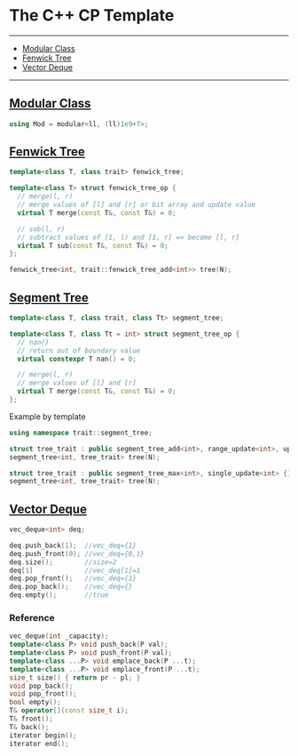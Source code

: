 # The C++ CP Template
---
- [Modular Class](#modular-class)
- [Fenwick Tree](#fenwick-tree)
- [Vector Deque](#vector-deque)
---
## [Modular Class](/cpp/modular.cpp)
```cpp
using Mod = modular<ll, (ll)1e9+7>;
```

## [Fenwick Tree](/cpp/fenwick_tree.cpp)
```cpp
template<class T, class trait> fenwick_tree;

template<class T> struct fenwick_tree_op {
  // merge(l, r)
  // merge values of [l] and [r] or bit array and update value
  virtual T merge(const T&, const T&) = 0;

  // sub(l, r)
  // subtract values of [1, l) and [1, r] => become [l, r]
  virtual T sub(const T&, const T&) = 0;
};

fenwick_tree<int, trait::fenwick_tree_add<int>> tree(N);
```

## [Segment Tree](/cpp/segment_tree.cpp)
```cpp
template<class T, class trait, class Tt> segment_tree;

template<class T, class Tt = int> struct segment_tree_op {
  // nan()
  // return out of boundary value
  virtual constexpr T nan() = 0;

  // merge(l, r)
  // merge values of [l] and [r]
  virtual T merge(const T&, const T&) = 0;
};
```

Example by template
```cpp
using namespace trait::segment_tree;

struct tree_trait : public segment_tree_add<int>, range_update<int>, update_by_set<int>, update_by_single<int> {};
segment_tree<int, tree_trait> tree(N);

struct tree_trait : public segment_tree_max<int>, single_update<int> {};
segment_tree<int, tree_trait> tree(N);
```

## [Vector Deque](/cpp/vec_deque.cpp)
```cpp
vec_deque<int> deq;

deq.push_back(1);  //vec_deq={1}
deq.push_front(0); //vec_deq={0,1}
deq.size();        //size=2
deq[1]             //vec_deq[1]=1
deq.pop_front();   //vec_deq={1}
deq.pop_back();    //vec_deq={}
deq.empty();       //true
```

### Reference
```cpp
vec_deque(int _capacity);
template<class P> void push_back(P val);
template<class P> void push_front(P val);
template<class ...P> void emplace_back(P ...t);
template<class ...P> void emplace_front(P ...t);
size_t size() { return pr - pl; }
void pop_back();
void pop_front();
bool empty();
T& operator[](const size_t i);
T& front();
T& back();
iterator begin();
iterator end();
```
